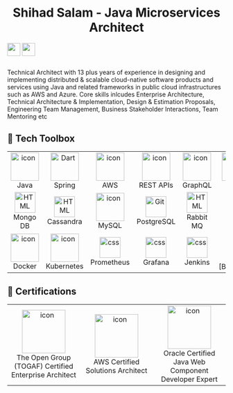### <h1 align="center">Shihad Salam - Java Microservices Architect</h1>
[<img align="center" height="30" src="https://img.shields.io/badge/linkedin-blue.svg?&style=for-the-badge&logo=linkedin&logoColor=white" />][LinkedIn]
[<img align="center" height="30" src="https://img.shields.io/badge/Gmail-D14836?style=for-the-badge&logo=gmail&logoColor=white" />][gmail]
##

Technical Architect with 13 plus years of experience in designing and implementing distributed & scalable cloud-native software products and services using Java and related frameworks in public cloud infrastructures such as AWS and Azure. Core skills inlcudes Enterprise Architecture, Technical Architecture & Implementation, Design & Estimation Proposals, Engineering Team Management, Business Stakeholder Interactions, Team Mentoring etc

## 🧰 Tech Toolbox 

<table>
  <tr>
  <td align="center" width="96">
      <img src="https://techstack-generator.vercel.app/java-icon.svg" alt="icon" width="65" height="65" />
      <br>Java
  </td>
    <td align="center" width="96">
        <img src="https://skillicons.dev/icons?i=spring" width="65" height="65"alt="Dart" />
      <br>Spring
    </td>
    <td align="center" width="96">
      <img src="https://techstack-generator.vercel.app/aws-icon.svg" alt="icon" width="65" height="65" />
      <br>AWS
    </td>
    <td align="center" width="96">
      <img src="https://techstack-generator.vercel.app/restapi-icon.svg" alt="icon" width="65" height="65" />
      <br>REST APIs
    </td>
    <td align="center" width="96">
      <img src="https://techstack-generator.vercel.app/graphql-icon.svg" alt="icon" width="65" height="65" />
      <br>GraphQL
    </td>
    <td align="center" width="96">
        <img src="https://skillicons.dev/icons?i=kafka" width="65" height="65"alt="Dart" />
      <br>Kafka
    </td>
     <td align="center" width="96">
        <img src="https://skillicons.dev/icons?i=redis" alt="icon" width="65" height="65" />
      <br>Redis
    </td>
    <td align="center" width="96">
        <img src="https://skillicons.dev/icons?i=hibernate" alt="icon" width="65" height="65" />
      <br>Hibernate
    </td>
  </tr>
  <tr>
  <td align="center"  width="96">
      <img src="https://skillicons.dev/icons?i=mongodb" width="48" height="48" alt="HTML" />
      <br>Mongo DB
  </td>
  <td align="center"  width="96">
      <img src="https://skillicons.dev/icons?i=cassandra" width="48" height="48" alt="HTML" />
      <br>Cassandra
  </td>
  <td align="center" width="96">
      <img src="https://techstack-generator.vercel.app/mysql-icon.svg" alt="icon" width="65" height="65" />
      <br>MySQL
  </td>
  <td align="center" width="96"> 
        <img src="https://skillicons.dev/icons?i=postgres" width="48" height="48" alt="Git" />
      <br>PostgreSQL
  </td>
  <td align="center"  width="96">
      <img src="https://skillicons.dev/icons?i=rabbitmq" width="48" height="48" alt="HTML" />
      <br>Rabbit MQ
  </td>
  <td align="center" width="96"> 
        <img src="https://skillicons.dev/icons?i=azure" width="48" height="48" alt="Git" />
      <br>Azure
    </td>
    <td align="center" width="96"> 
        <img src="https://skillicons.dev/icons?i=git" width="48" height="48" alt="Git" />
      <br>Git
    </td>
    <td align="center" width="96">
        <img src="https://skillicons.dev/icons?i=maven" width="48" height="48" alt="GitHub" />
      <br>Maven
    </td>
  </tr>
 <tr>
<td align="center" width="96">
      <img src="https://techstack-generator.vercel.app/docker-icon.svg" alt="icon" width="65" height="65" />
      <br>Docker
    </td>
    <td align="center" width="96">
      <img src="https://techstack-generator.vercel.app/kubernetes-icon.svg" alt="icon" width="65" height="65" />
      <br>Kubernetes
    </td>
    <td align="center" width="96">
        <img src="https://skillicons.dev/icons?i=prometheus" width="48" height="48" alt="css" />
      <br>Prometheus
    </td>
    <td align="center" width="96">
        <img src="https://skillicons.dev/icons?i=grafana" width="48" height="48" alt="css" />
      <br>Grafana
    </td>
    <td align="center" width="96">
        <img src="https://skillicons.dev/icons?i=jenkins" width="48" height="48" alt="css" />
      <br>Jenkins
    </td>
    <td align="center" width="96">
        <img src="https://techstack-generator.vercel.app/react-icon.svg" width="48" height="48" alt="tailwind" />
      <br>React [Beginner]
    </td>
      <td align="center" width="96">
        <img src="https://skillicons.dev/icons?i=eclipse" width="48" height="48" alt="tailwind" />
      <br>Eclipse
    </td>
      <td align="center" width="96">
        <img src="https://skillicons.dev/icons?i=postman" width="48" height="48" alt="Postman" />
      <br>Postman
      </td>
 </tr>
</table>

## 🧰 Certifications 
<table>
  <tr>
    <td align="center" width="250">
        <img src="https://drive.google.com/uc?export=view&id=1Dyl3XvcLoYDlKn4vhf07Zie41LH3eHVT" alt="icon" width="100" height="100" />
        <br>The Open Group (TOGAF) Certified Enterprise Architect
    </td>
    <td align="center" width="250">
        <img src="https://drive.google.com/uc?export=view&id=1TIe1qA2VnnXBuxhzXStnqrsj6HuAmx6E" alt="icon" width="100" height="100" />
        <br>AWS Certified Solutions Architect
    </td>
    <td align="center" width="250">
        <img src="https://drive.google.com/uc?export=view&id=15QUkYR9xeM6Pk2rihSWDjASLT87gbHeQ" alt="icon" width="100" height="100" />
        <br>Oracle Certified Java Web Component Developer Expert
    </td>
  </tr>
</table>

[linkedin]: https://www.linkedin.com/in/shihad-salam-08259829/
[gmail]: mailto:shihadsalam@gmail.com
